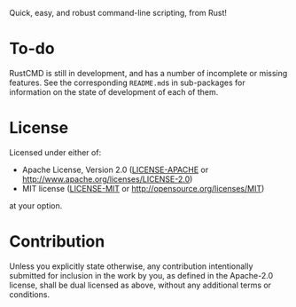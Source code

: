 Quick, easy, and robust command-line scripting, from Rust!

# To-do

RustCMD is still in development, and has a number of incomplete or missing
features. See the corresponding `README.md`s in sub-packages for information on
the state of development of each of them.

# License

Licensed under either of:

- Apache License, Version 2.0 ([LICENSE-APACHE](LICENSE-APACHE) or
  http://www.apache.org/licenses/LICENSE-2.0)
- MIT license ([LICENSE-MIT](LICENSE-MIT) or http://opensource.org/licenses/MIT)

at your option.

# Contribution

Unless you explicitly state otherwise, any contribution intentionally submitted
for inclusion in the work by you, as defined in the Apache-2.0 license, shall be
dual licensed as above, without any additional terms or conditions.